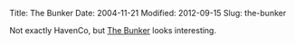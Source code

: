 Title: The Bunker
Date: 2004-11-21
Modified: 2012-09-15
Slug: the-bunker

Not exactly HavenCo, but <a href="http://www.thebunker.net/" >The Bunker</a> looks interesting.
